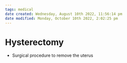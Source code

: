```yaml
---
tags: medical
date created: Wednesday, August 10th 2022, 11:56:14 pm
date modified: Monday, October 10th 2022, 2:02:25 pm
---
```


# Hysterectomy
- Surgical procedure to remove the uterus

